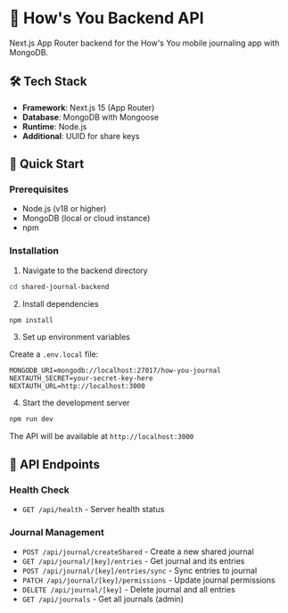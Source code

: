 # 📔 How's You Backend API

Next.js App Router backend for the How's You mobile journaling app with MongoDB.

## 🛠️ Tech Stack

- **Framework**: Next.js 15 (App Router)
- **Database**: MongoDB with Mongoose
- **Runtime**: Node.js
- **Additional**: UUID for share keys

## 🚀 Quick Start

### Prerequisites

- Node.js (v18 or higher)
- MongoDB (local or cloud instance)
- npm

### Installation

1. Navigate to the backend directory

```bash
cd shared-journal-backend
```

2. Install dependencies

```bash
npm install
```

3. Set up environment variables

Create a `.env.local` file:

```
MONGODB_URI=mongodb://localhost:27017/how-you-journal
NEXTAUTH_SECRET=your-secret-key-here
NEXTAUTH_URL=http://localhost:3000
```

4. Start the development server

```bash
npm run dev
```

The API will be available at `http://localhost:3000`

## 📡 API Endpoints

### Health Check

- `GET /api/health` - Server health status

### Journal Management

- `POST /api/journal/createShared` - Create a new shared journal
- `GET /api/journal/[key]/entries` - Get journal and its entries
- `POST /api/journal/[key]/entries/sync` - Sync entries to journal
- `PATCH /api/journal/[key]/permissions` - Update journal permissions
- `DELETE /api/journal/[key]` - Delete journal and all entries
- `GET /api/journals` - Get all journals (admin)
